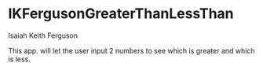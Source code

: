 # IKFergusonGreaterThanLessThan

Isaiah Keith Ferguson

This app. will let the user input 2 numbers to see which is greater and which is less.
